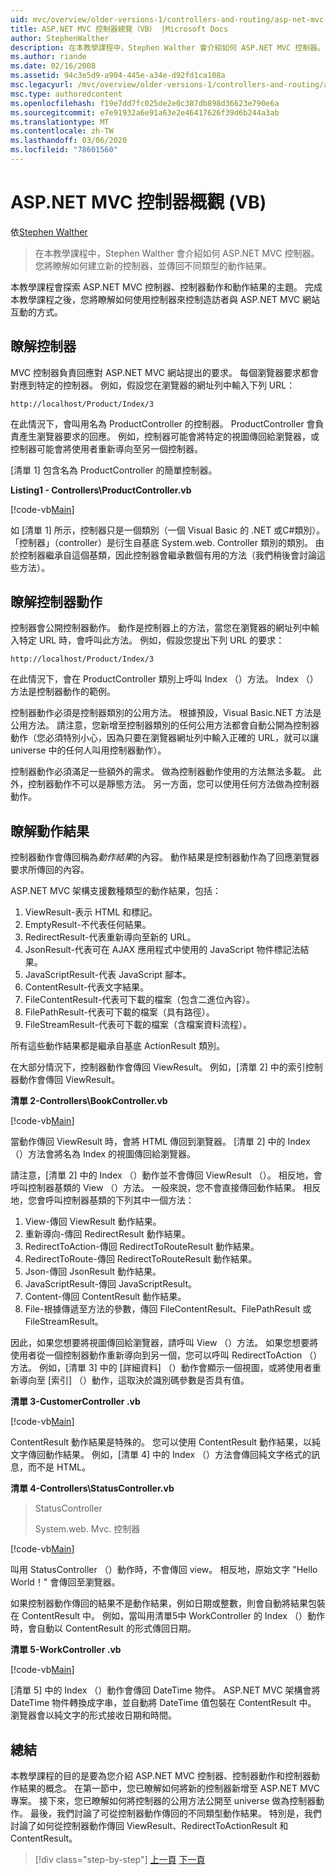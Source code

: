 ```yaml
---
uid: mvc/overview/older-versions-1/controllers-and-routing/asp-net-mvc-controller-overview-vb
title: ASP.NET MVC 控制器總覽（VB） |Microsoft Docs
author: StephenWalther
description: 在本教學課程中，Stephen Walther 會介紹如何 ASP.NET MVC 控制器。 您將瞭解如何建立新的控制器，並傳回不同類型的動作 res 。
ms.author: riande
ms.date: 02/16/2008
ms.assetid: 94c3e5d9-a904-445e-a34e-d92fd1ca108a
msc.legacyurl: /mvc/overview/older-versions-1/controllers-and-routing/asp-net-mvc-controller-overview-vb
msc.type: authoredcontent
ms.openlocfilehash: f19e7dd7fc025de2e0c387db898d36623e790e6a
ms.sourcegitcommit: e7e91932a6e91a63e2e46417626f39d6b244a3ab
ms.translationtype: MT
ms.contentlocale: zh-TW
ms.lasthandoff: 03/06/2020
ms.locfileid: "78601560"
---
```

# <a name="aspnet-mvc-controller-overview-vb"></a>ASP.NET MVC 控制器概觀 (VB)

依[Stephen Walther](https://github.com/StephenWalther)

> 在本教學課程中，Stephen Walther 會介紹如何 ASP.NET MVC 控制器。 您將瞭解如何建立新的控制器，並傳回不同類型的動作結果。

本教學課程會探索 ASP.NET MVC 控制器、控制器動作和動作結果的主題。 完成本教學課程之後，您將瞭解如何使用控制器來控制造訪者與 ASP.NET MVC 網站互動的方式。

## <a name="understanding-controllers"></a>瞭解控制器

MVC 控制器負責回應對 ASP.NET MVC 網站提出的要求。 每個瀏覽器要求都會對應到特定的控制器。 例如，假設您在瀏覽器的網址列中輸入下列 URL：

`http://localhost/Product/Index/3`

在此情況下，會叫用名為 ProductController 的控制器。 ProductController 會負責產生瀏覽器要求的回應。 例如，控制器可能會將特定的視圖傳回給瀏覽器，或控制器可能會將使用者重新導向至另一個控制器。

[清單 1] 包含名為 ProductController 的簡單控制器。

**Listing1 - Controllers\ProductController.vb**

[!code-vb[Main](asp-net-mvc-controller-overview-vb/samples/sample1.vb)]

如 [清單 1] 所示，控制器只是一個類別（一個 Visual Basic 的 .NET 或C#類別）。 「控制器」（controller）是衍生自基底 System.web. Controller 類別的類別。 由於控制器繼承自這個基類，因此控制器會繼承數個有用的方法（我們稍後會討論這些方法）。

## <a name="understanding-controller-actions"></a>瞭解控制器動作

控制器會公開控制器動作。 動作是控制器上的方法，當您在瀏覽器的網址列中輸入特定 URL 時，會呼叫此方法。 例如，假設您提出下列 URL 的要求：

`http://localhost/Product/Index/3`

在此情況下，會在 ProductController 類別上呼叫 Index （）方法。 Index （）方法是控制器動作的範例。

控制器動作必須是控制器類別的公用方法。 根據預設，Visual Basic.NET 方法是公用方法。 請注意，您新增至控制器類別的任何公用方法都會自動公開為控制器動作（您必須特別小心，因為只要在瀏覽器網址列中輸入正確的 URL，就可以讓 universe 中的任何人叫用控制器動作）。

控制器動作必須滿足一些額外的需求。 做為控制器動作使用的方法無法多載。 此外，控制器動作不可以是靜態方法。 另一方面，您可以使用任何方法做為控制器動作。

## <a name="understanding-action-results"></a>瞭解動作結果

控制器動作會傳回稱為*動作結果*的內容。 動作結果是控制器動作為了回應瀏覽器要求所傳回的內容。

ASP.NET MVC 架構支援數種類型的動作結果，包括：

1. ViewResult-表示 HTML 和標記。
2. EmptyResult-不代表任何結果。
3. RedirectResult-代表重新導向至新的 URL。
4. JsonResult-代表可在 AJAX 應用程式中使用的 JavaScript 物件標記法結果。
5. JavaScriptResult-代表 JavaScript 腳本。
6. ContentResult-代表文字結果。
7. FileContentResult-代表可下載的檔案（包含二進位內容）。
8. FilePathResult-代表可下載的檔案（具有路徑）。
9. FileStreamResult-代表可下載的檔案（含檔案資料流程）。

所有這些動作結果都是繼承自基底 ActionResult 類別。

在大部分情況下，控制器動作會傳回 ViewResult。 例如，[清單 2] 中的索引控制器動作會傳回 ViewResult。

**清單 2-Controllers\BookController.vb**

[!code-vb[Main](asp-net-mvc-controller-overview-vb/samples/sample2.vb)]

當動作傳回 ViewResult 時，會將 HTML 傳回到瀏覽器。 [清單 2] 中的 Index （）方法會將名為 Index 的視圖傳回給瀏覽器。

請注意，[清單 2] 中的 Index （）動作並不會傳回 ViewResult （）。 相反地，會呼叫控制器基類的 View （）方法。 一般來說，您不會直接傳回動作結果。 相反地，您會呼叫控制器基類的下列其中一個方法：

1. View-傳回 ViewResult 動作結果。
2. 重新導向-傳回 RedirectResult 動作結果。
3. RedirectToAction-傳回 RedirectToRouteResult 動作結果。
4. RedirectToRoute-傳回 RedirectToRouteResult 動作結果。
5. Json-傳回 JsonResult 動作結果。
6. JavaScriptResult-傳回 JavaScriptResult。
7. Content-傳回 ContentResult 動作結果。
8. File-根據傳遞至方法的參數，傳回 FileContentResult、FilePathResult 或 FileStreamResult。

因此，如果您想要將視圖傳回給瀏覽器，請呼叫 View （）方法。 如果您想要將使用者從一個控制器動作重新導向到另一個，您可以呼叫 RedirectToAction （）方法。 例如，[清單 3] 中的 [詳細資料] （）動作會顯示一個視圖，或將使用者重新導向至 [索引] （）動作，這取決於識別碼參數是否具有值。

**清單 3-CustomerController .vb**

[!code-vb[Main](asp-net-mvc-controller-overview-vb/samples/sample3.vb)]

ContentResult 動作結果是特殊的。 您可以使用 ContentResult 動作結果，以純文字傳回動作結果。 例如，[清單 4] 中的 Index （）方法會傳回純文字格式的訊息，而不是 HTML。

**清單 4-Controllers\StatusController.vb**

> StatusController
> 
> 
> System.web. Mvc. 控制器

[!code-vb[Main](asp-net-mvc-controller-overview-vb/samples/sample4.vb)]

叫用 StatusController （）動作時，不會傳回 view。 相反地，原始文字 "Hello World！" 會傳回至瀏覽器。

如果控制器動作傳回的結果不是動作結果，例如日期或整數，則會自動將結果包裝在 ContentResult 中。 例如，當叫用清單5中 WorkController 的 Index （）動作時，會自動以 ContentResult 的形式傳回日期。

**清單 5-WorkController .vb**

[!code-vb[Main](asp-net-mvc-controller-overview-vb/samples/sample5.vb)]

[清單 5] 中的 Index （）動作會傳回 DateTime 物件。 ASP.NET MVC 架構會將 DateTime 物件轉換成字串，並自動將 DateTime 值包裝在 ContentResult 中。 瀏覽器會以純文字的形式接收日期和時間。

## <a name="summary"></a>總結

本教學課程的目的是要為您介紹 ASP.NET MVC 控制器、控制器動作和控制器動作結果的概念。 在第一節中，您已瞭解如何將新的控制器新增至 ASP.NET MVC 專案。 接下來，您已瞭解如何將控制器的公用方法公開至 universe 做為控制器動作。 最後，我們討論了可從控制器動作傳回的不同類型動作結果。 特別是，我們討論了如何從控制器動作傳回 ViewResult、RedirectToActionResult 和 ContentResult。

> [!div class="step-by-step"]
> [上一頁](creating-a-custom-route-constraint-cs.md)
> [下一頁](creating-custom-routes-vb.md)
